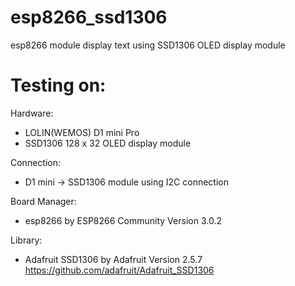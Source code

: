 # esp8266_ssd1306
esp8266 module display text using SSD1306 OLED display module


# Testing on: 
Hardware:  
- LOLIN(WEMOS) D1 mini Pro
- SSD1306 128 x 32 OLED display module

Connection:
- D1 mini -> SSD1306 module using I2C connection 

Board Manager:  
- esp8266 by ESP8266 Community Version 3.0.2

Library:  
- Adafruit SSD1306 by Adafruit Version 2.5.7 https://github.com/adafruit/Adafruit_SSD1306
